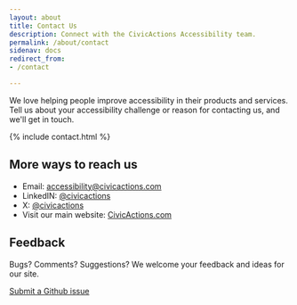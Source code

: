```yaml
---
layout: about
title: Contact Us
description: Connect with the CivicActions Accessibility team.
permalink: /about/contact
sidenav: docs
redirect_from:
- /contact

---
```

We love helping people improve accessibility in their products and services. Tell us about your accessibility challenge or reason for contacting us, and we'll get in touch.

{% include contact.html %}

## More ways to reach us
* Email: [accessibility@civicactions.com](mailto:accessibility@civicactions.com)
* LinkedIN: [@civicactions](https://www.linkedin.com/company/civicactions/)
* X: [@civicactions](https://twitter.com/civicactions)
* Visit our main website: [CivicActions.com](https://civicactions.com/)


## Feedback
Bugs? Comments? Suggestions? We welcome your feedback and ideas for our site.

[Submit a Github issue](https://github.com/CivicActions/accessibility/issues)

